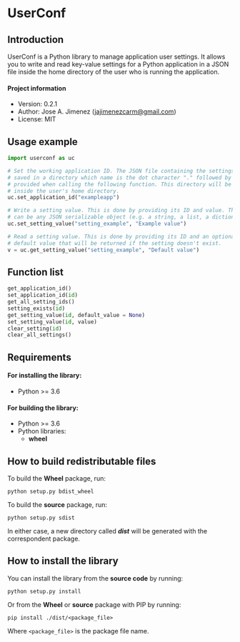 # UserConf

## Introduction

UserConf is a Python library to manage application user settings. It allows you
to write and read key-value settings for a Python application in a JSON file
inside the home directory of the user who is running the application.

#### Project information

- Version: 0.2.1
- Author: Jose A. Jimenez (jajimenezcarm@gmail.com)
- License: MIT

## Usage example

```python
import userconf as uc

# Set the working application ID. The JSON file containing the settings will be
# saved in a directory which name is the dot character "." followed by the ID
# provided when calling the following function. This directory will be created
# inside the user's home directory.
uc.set_application_id("exampleapp")

# Write a setting value. This is done by providing its ID and value. The value
# can be any JSON serializable object (e.g. a string, a list, a dictionary...).
uc.set_setting_value("setting_example", "Example value")

# Read a setting value. This is done by providing its ID and an optional
# default value that will be returned if the setting doesn't exist.
v = uc.get_setting_value("setting_example", "Default value")
```

## Function list

```python
get_application_id()
set_application_id(id)
get_all_setting_ids()
setting_exists(id)
get_setting_value(id, default_value = None)
set_setting_value(id, value)
clear_setting(id)
clear_all_settings()
```

## Requirements

#### For installing the library:

- Python >= 3.6

#### For building the library:

- Python >= 3.6
- Python libraries:
  - **wheel**

## How to build redistributable files

To build the **Wheel** package, run:

```
python setup.py bdist_wheel
```

To build the **source** package, run:

```
python setup.py sdist
```

In either case, a new directory called ***dist*** will be generated with the
correspondent package.

## How to install the library

You can install the library from the **source code** by running:

```
python setup.py install
```

Or from the **Wheel** or **source** package with PIP by running:

```
pip install ./dist/<package_file>
```

Where `<package_file>` is the package file name.
